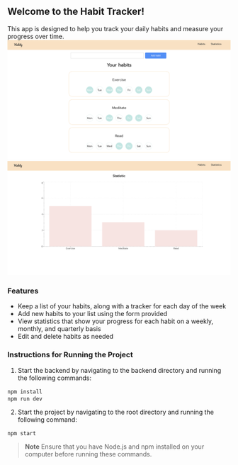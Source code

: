 ## Welcome to the Habit Tracker!
This app is designed to help you track your daily habits and measure your progress over time.
![List of habits](./src/images/habits-list.png)
![Statistics](./src/images/statistics.png)

### Features
- Keep a list of your habits, along with a tracker for each day of the week
- Add new habits to your list using the form provided
- View statistics that show your progress for each habit on a weekly, monthly, and quarterly basis
- Edit and delete habits as needed

### Instructions for Running the Project
1) Start the backend by navigating to the backend directory and running the following commands:

```
npm install
npm run dev
```


2) Start the project by navigating to the root directory and running the following command:

```
npm start
```

> **Note** 
> Ensure that you have Node.js and npm installed on your computer before running these commands.
